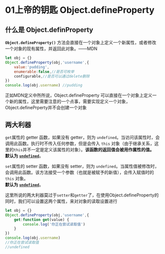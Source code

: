 # 01上帝的钥匙 Object.defineProperty

## 什么是 Object.definProperty

**`Object.defineProperty()`** 方法会直接在一个对象上定义一个新属性，或者修改一个对象的现有属性，并返回此对象。——MDN

```javascript
let obj = {}
Object.defineProperty(obj,'username',{
    value:'pudding',
    enumerable:false,//是否可枚举
    configurable,//是否可以通过delete删除
})
console.log(obj.username) //pudding
```

正如MDN定义中所所说，Object.defineProperty 可以直接在一个对象上定义一个新的属性，这里需要注意的一个点事，需要实现定义一个对象，Object.definePrperty并不会创建一个对象

## 两大利器

`get`属性的 getter 函数，如果没有 getter，则为 `undefined`。当访问该属性时，会调用此函数。执行时不传入任何参数，但是会传入 `this` 对象（由于继承关系，这里的`this`并不一定是定义该属性的对象）。**该函数的返回值会被用作属性的值。**  
**默认为** [**`undefined`**](https://developer.mozilla.org/zh-CN/docs/Web/JavaScript/Reference/Global_Objects/undefined)。

`set`属性的 setter 函数，如果没有 setter，则为 `undefined`。当属性值被修改时，会调用此函数。该方法接受一个参数（也就是被赋予的新值），会传入赋值时的 `this` 对象。  
**默认为** [**`undefined`**](https://developer.mozilla.org/zh-CN/docs/Web/JavaScript/Reference/Global_Objects/undefined)。

这里所说的两大利器莫过于`setter`和`getter`了，在使用Object.defineProperty的同时，我们可以设置这两个属性，来对对象的读取设置进行

```javascript
let obj = {}
Object.defineProperty(obj,'username',{
    get:function get(value) {
        console.log('你正在尝试读取值')
    }
})
console.log(obj.username) 
//你正在尝试读取值
//undefined

```

